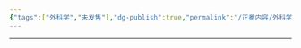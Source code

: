 ```yaml
---
{"tags":["外科学","未发售"],"dg-publish":true,"permalink":"/正番内容/外科学/Episode 06. 普外科/胆道肿瘤/","dgPassFrontmatter":true}
---
```


---